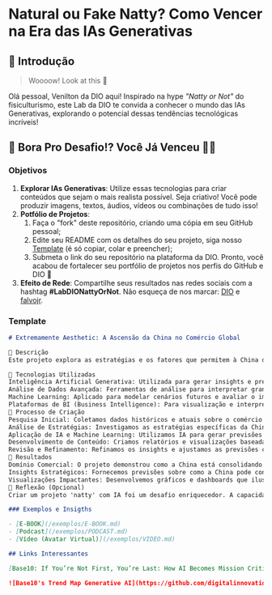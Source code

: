 # Natural ou Fake Natty? Como Vencer na Era das IAs Generativas

## 🚀 Introdução

> Woooow! Look at this 👀

Olá pessoal, Venilton da DIO aqui! Inspirado na hype _"Natty or Not"_ do fisiculturismo, este Lab da DIO te convida a conhecer o mundo das IAs Generativas, explorando o potencial dessas tendências tecnológicas incríveis!

## 🎯 Bora Pro Desafio!? Você Já Venceu 💪🤓

### Objetivos

1. **Explorar IAs Generativas**: Utilize essas tecnologias para criar conteúdos que sejam o mais realista possível. Seja criativo! Você pode produzir imagens, textos, áudios, vídeos ou combinações de tudo isso!
1. **Potfólio de Projetos**:
    1. Faça o "fork" deste repositório, criando uma cópia em seu GitHub pessoal;
    2. Edite seu README com os detalhes do seu projeto, siga nosso [Template](#template) (é só copiar, colar e preencher);
    3. Submeta o link do seu repositório na plataforma da DIO. Pronto, você acabou de fortalecer seu portfólio de projetos nos perfis do GitHub e DIO 🚀
1. **Efeito de Rede**: Compartilhe seus resultados nas redes sociais com a hashtag **#LabDIONattyOrNot**. Não esqueça de nos marcar: [DIO](https://www.linkedin.com/school/dio-makethechange) e [falvojr](https://www.linkedin.com/in/falvojr).

### Template

```markdown
# Extremamente Aesthetic: A Ascensão da China no Comércio Global

📒 Descrição
Este projeto explora as estratégias e os fatores que permitem à China dominar o comércio global. Analisamos como a China está se posicionando como uma potência comercial através de sua iniciativa "Belt and Road", investimentos em infraestrutura, e políticas de comércio exterior. O projeto examina também o impacto da tecnologia, como a inteligência artificial e as plataformas digitais, na expansão comercial chinesa.

🤖 Tecnologias Utilizadas
Inteligência Artificial Generativa: Utilizada para gerar insights e previsões sobre tendências de mercado e estratégias comerciais.
Análise de Dados Avançada: Ferramentas de análise para interpretar grandes volumes de dados comerciais e econômicos.
Machine Learning: Aplicado para modelar cenários futuros e avaliar o impacto das políticas comerciais da China.
Plataformas de BI (Business Intelligence): Para visualização e interpretação de dados comerciais globais.
🧐 Processo de Criação
Pesquisa Inicial: Coletamos dados históricos e atuais sobre o comércio global e as políticas da China.
Análise de Estratégias: Investigamos as estratégias específicas da China, incluindo a "Belt and Road Initiative", acordos comerciais e investimentos internacionais.
Aplicação de IA e Machine Learning: Utilizamos IA para gerar previsões e analisar o impacto das políticas comerciais chinesas. Modelos de machine learning ajudaram a simular cenários futuros.
Desenvolvimento de Conteúdo: Criamos relatórios e visualizações baseadas nos dados e previsões gerados.
Revisão e Refinamento: Refinamos os insights e ajustamos as previsões com base em feedback e novas informações.
🚀 Resultados
Domínio Comercial: O projeto demonstrou como a China está consolidando sua posição no comércio global, destacando o crescimento de suas exportações e a expansão de sua influência através de acordos comerciais estratégicos.
Insights Estratégicos: Fornecemos previsões sobre como a China pode continuar a expandir sua influência comercial, incluindo oportunidades e desafios futuros.
Visualizações Impactantes: Desenvolvemos gráficos e dashboards que ilustram a ascensão da China no comércio global e o impacto das suas políticas comerciais.
💭 Reflexão (Opcional)
Criar um projeto 'natty' com IA foi um desafio enriquecedor. A capacidade da IA de processar e analisar grandes volumes de dados permitiu insights profundos sobre o comércio global. No entanto, a complexidade dos dados e a necessidade de interpretação cuidadosa destacaram a importância de combinar a análise automática com o conhecimento humano. Foi fascinante observar como as tecnologias emergentes estão moldando o futuro do comércio e a influência global da China.

### Exemplos e Insigths

- [E-BOOK](/exemplos/E-BOOK.md)
- [Podcast](/exemplos/PODCAST.md)
- [Vídeo (Avatar Virtual)](/exemplos/VIDEO.md)

## Links Interessantes

[Base10: If You’re Not First, You’re Last: How AI Becomes Mission Critical](https://base10.vc/post/generative-ai-mission-critical/)

![Base10's Trend Map Generative AI](https://github.com/digitalinnovationone/lab-natty-or-not/assets/730492/f4df26e8-f8f7-4419-8252-c69d73ea930c)
